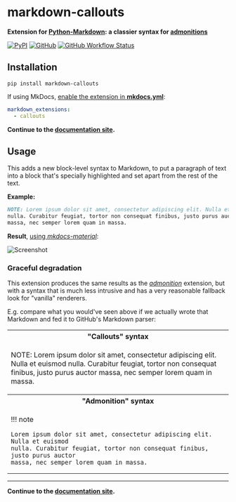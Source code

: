 # markdown-callouts

**Extension for [Python-Markdown][]: a classier syntax for [admonitions](https://squidfunk.github.io/mkdocs-material/reference/admonitions/#usage)**

[![PyPI](https://img.shields.io/pypi/v/markdown-callouts)](https://pypi.org/project/markdown-callouts/)
[![GitHub](https://img.shields.io/github/license/oprypin/markdown-callouts)](https://github.com/oprypin/markdown-callouts/blob/master/LICENSE.md)
[![GitHub Workflow Status](https://img.shields.io/github/workflow/status/oprypin/markdown-callouts/CI)](https://github.com/oprypin/markdown-callouts/actions?query=event%3Apush+branch%3Amaster)

[python-markdown]: https://python-markdown.github.io/
[admonition]: https://python-markdown.github.io/extensions/admonition/
[mkdocs]: https://www.mkdocs.org/
[documentation site]: https://oprypin.github.io/markdown-callouts/

## Installation

```shell
pip install markdown-callouts
```

If using MkDocs, [enable the extension in **mkdocs.yml**](https://www.mkdocs.org/user-guide/configuration/#markdown_extensions):

```yaml
markdown_extensions:
  - callouts
```

**Continue to the [documentation site][].**

## Usage

This adds a new block-level syntax to Markdown, to put a paragraph of text into a block that's specially highlighted and set apart from the rest of the text.

**Example:**

```markdown
NOTE: Lorem ipsum dolor sit amet, consectetur adipiscing elit. Nulla et euismod
nulla. Curabitur feugiat, tortor non consequat finibus, justo purus auctor
massa, nec semper lorem quam in massa.
```

**Result**, [using *mkdocs-material*](https://squidfunk.github.io/mkdocs-material/reference/admonitions/#usage):

![Screenshot](https://user-images.githubusercontent.com/371383/119063216-dc001700-b9d8-11eb-8092-763e5d02d9f4.png)

### Graceful degradation

This extension produces the same results as the *[admonition][]* extension, but with a syntax that is much less intrusive and has a very reasonable fallback look for "vanilla" renderers.

E.g. compare what you would've seen above if we actually wrote that Markdown and fed it to GitHub's Markdown parser:

<table markdown="1">
<tr><th>"Callouts" syntax</th></tr>
<tr><td>

NOTE: Lorem ipsum dolor sit amet, consectetur adipiscing elit. Nulla et euismod
nulla. Curabitur feugiat, tortor non consequat finibus, justo purus auctor
massa, nec semper lorem quam in massa.

</td></tr>
<tr><th>"Admonition" syntax</th></tr>
<tr><td>

!!! note

    Lorem ipsum dolor sit amet, consectetur adipiscing elit. Nulla et euismod
    nulla. Curabitur feugiat, tortor non consequat finibus, justo purus auctor
    massa, nec semper lorem quam in massa.

</td></tr>
</table>

---

**Continue to the [documentation site][].**
